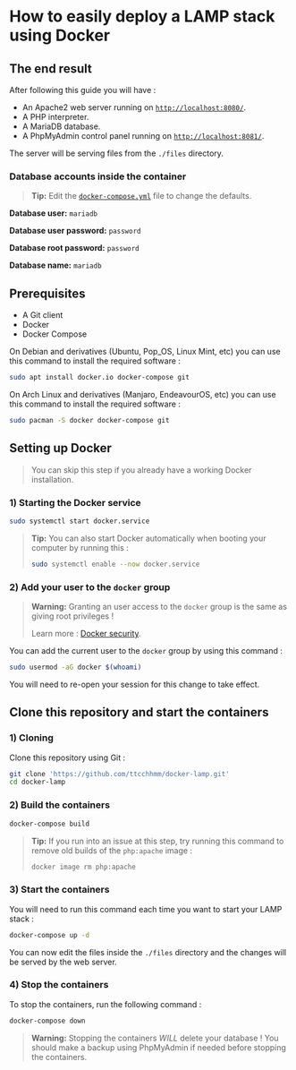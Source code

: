 # How to easily deploy a LAMP stack using Docker
## The end result
After following this guide you will have :
- An Apache2 web server running on [`http://localhost:8080/`](http://localhost:8080/).
- A PHP interpreter.
- A MariaDB database.
- A PhpMyAdmin control panel running on [`http://localhost:8081/`](http://localhost:8081/).

The server will be serving files from the `./files` directory.

### Database accounts inside the container
> **Tip:** Edit the [`docker-compose.yml`](docker-compose.yml) file to change the defaults.

**Database user:** `mariadb`

**Database user password:** `password`

**Database root password:** `password`

**Database name:** `mariadb`

## Prerequisites
- A Git client
- Docker
- Docker Compose

On Debian and derivatives (Ubuntu, Pop_OS, Linux Mint, etc) you can use this command to install the required software :
```bash
sudo apt install docker.io docker-compose git
```

On Arch Linux and derivatives (Manjaro, EndeavourOS, etc) you can use this command to install the required software :
```bash
sudo pacman -S docker docker-compose git
```

## Setting up Docker
> You can skip this step if you already have a working Docker installation.

### 1) Starting the Docker service
```bash
sudo systemctl start docker.service
```

> **Tip:** You can also start Docker automatically when booting your computer by running this :
> ```bash
> sudo systemctl enable --now docker.service
> ```

### 2) Add your user to the `docker` group
> **Warning:** Granting an user access to the `docker` group is the same as giving root privileges ! 
> 
> Learn more : [Docker security](https://docs.docker.com/engine/security/#docker-daemon-attack-surface).

You can add the current user to the `docker` group by using this command :
```bash
sudo usermod -aG docker $(whoami)
```

You will need to re-open your session for this change to take effect.

## Clone this repository and start the containers
### 1) Cloning
Clone this repository using Git :
```bash
git clone 'https://github.com/ttcchhmm/docker-lamp.git'
cd docker-lamp
```

### 2) Build the containers
```bash
docker-compose build
```

> **Tip:** If you run into an issue at this step, try running this command to remove old builds of the `php:apache` image :
> ```bash
> docker image rm php:apache
> ```

### 3) Start the containers
You will need to run this command each time you want to start your LAMP stack :
```bash
docker-compose up -d
```

You can now edit the files inside the `./files` directory and the changes will be served by the web server.

### 4) Stop the containers
To stop the containers, run the following command :
```bash
docker-compose down
```

> **Warning:** Stopping the containers *WILL* delete your database ! You should make a backup using PhpMyAdmin if needed before stopping the containers.